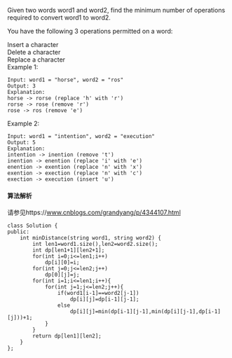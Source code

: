 Given two words word1 and word2, find the minimum number of operations required to convert word1 to word2.<br>

You have the following 3 operations permitted on a word:<br>

Insert a character<br>
Delete a character<br>
Replace a character<br>
Example 1:<br>
```
Input: word1 = "horse", word2 = "ros"
Output: 3
Explanation: 
horse -> rorse (replace 'h' with 'r')
rorse -> rose (remove 'r')
rose -> ros (remove 'e')
```
Example 2:<br>
```
Input: word1 = "intention", word2 = "execution"
Output: 5
Explanation: 
intention -> inention (remove 't')
inention -> enention (replace 'i' with 'e')
enention -> exention (replace 'n' with 'x')
exention -> exection (replace 'n' with 'c')
exection -> execution (insert 'u')
```
#### 算法解析
请参见https://www.cnblogs.com/grandyang/p/4344107.html
```
class Solution {
public:
    int minDistance(string word1, string word2) {
        int len1=word1.size(),len2=word2.size();
        int dp[len1+1][len2+1];
        for(int i=0;i<=len1;i++)
            dp[i][0]=i;
        for(int j=0;j<=len2;j++)
            dp[0][j]=j;
        for(int i=1;i<=len1;i++){
            for(int j=1;j<=len2;j++){
                if(word1[i-1]==word2[j-1])
                    dp[i][j]=dp[i-1][j-1];
                else
                    dp[i][j]=min(dp[i-1][j-1],min(dp[i][j-1],dp[i-1][j]))+1;
            }
        }
        return dp[len1][len2];
    }
};
```
